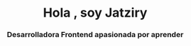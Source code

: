 <h1 align="center">Hola , soy Jatziry</h1>
<h3 align="center">Desarrolladora Frontend apasionada por aprender</h3>



